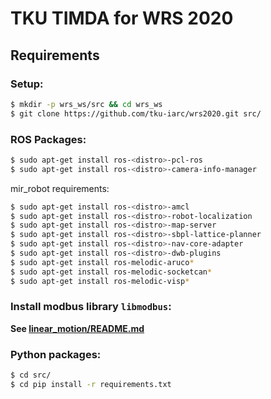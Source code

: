 # TKU TIMDA for WRS 2020

## Requirements

### Setup:
```bash
$ mkdir -p wrs_ws/src && cd wrs_ws
$ git clone https://github.com/tku-iarc/wrs2020.git src/
```

### ROS Packages:
```bash
$ sudo apt-get install ros-<distro>-pcl-ros
$ sudo apt-get install ros-<distro>-camera-info-manager
```
mir_robot requirements:
```bash
$ sudo apt-get install ros-<distro>-amcl
$ sudo apt-get install ros-<distro>-robot-localization
$ sudo apt-get install ros-<distro>-map-server
$ sudo apt-get install ros-<distro>-sbpl-lattice-planner
$ sudo apt-get install ros-<distro>-nav-core-adapter
$ sudo apt-get install ros-<distro>-dwb-plugins
$ sudo apt-get install ros-melodic-aruco*
$ sudo apt-get install ros-melodic-socketcan*
$ sudo apt-get install ros-melodic-visp*
```

### Install modbus library `libmodbus`:
**See [linear_motion/README.md](linear_motion/README.md)**

### Python packages:
```bash
$ cd src/
$ cd pip install -r requirements.txt
```
